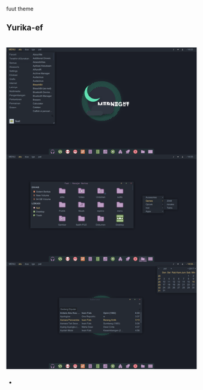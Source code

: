 fuut theme

## Yurika-ef
![alt text](https://raw.githubusercontent.com/Fuut13/fuut-xfwm.xfce-theme-Collections/master/Yurika-ef/screensutt.png)
=======
-

